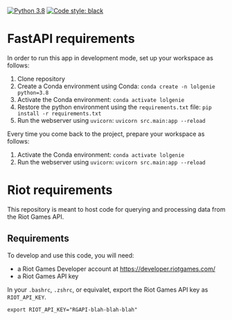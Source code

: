 
[![Python 3.8](https://img.shields.io/badge/python-3.8-blue.svg)](https://www.python.org/downloads/release/python-380/)
[![Code style: black](https://img.shields.io/badge/code%20style-black-000000.svg)](https://github.com/psf/black)

# FastAPI requirements

In order to run this app in development mode, set up your workspace as follows:

  1. Clone repository
  2. Create a Conda environment using Conda: `conda create -n lolgenie python=3.8`
  3. Activate the Conda environment: `conda activate lolgenie`
  3. Restore the python environment using the `requirements.txt` file: `pip install -r requirements.txt`
  4. Run the webserver using `uvicorn`: `uvicorn src.main:app --reload`

Every time you come back to the project, prepare your workspace as follows:

1. Activate the Conda environment: `conda activate lolgenie`
2. Run the webserver using `uvicorn`: `uvicorn src.main:app --reload`

# Riot requirements

This repository is meant to host code for querying and processing data from the Riot Games API.

## Requirements

To develop and use this code, you will need:

- a Riot Games Developer account at <https://developer.riotgames.com/>
- a Riot Games API key

In your `.bashrc`, `.zshrc`, or equivalet, export the Riot Games API key as `RIOT_API_KEY`.

```
export RIOT_API_KEY="RGAPI-blah-blah-blah"
```
